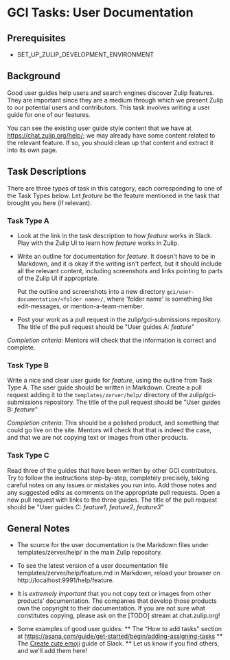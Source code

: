 # GCI Tasks: User Documentation

## Prerequisites

* SET_UP_ZULIP_DEVELOPMENT_ENVIRONMENT

## Background

Good user guides help users and search engines discover Zulip features. They
are important since they are a medium through which we present Zulip to our
potential users and contributors. This task involves writing a user
guide for one of our features.

You can see the existing user guide style content that we have at
https://chat.zulip.org/help/; we may already have some content related
to the relevant feature.  If so, you should clean up that content and
extract it into its own page.

## Task Descriptions

There are three types of task in this category, each corresponding to one of
the Task Types below. Let *feature* be the feature mentioned in the task
that brought you here (if relevant).

### Task Type A

* Look at the link in the task description to how *feature* works in
  Slack. Play with the Zulip UI to learn how *feature* works in Zulip.
* Write an outline for documentation for *feature*. It doesn't have to be
  in Markdown, and it is okay if the writing isn't perfect, but it should
  include all the relevant content, including screenshots and links pointing
  to parts of the Zulip UI if appropriate.

  Put the outline and screenshots into a new directory
  `gci/user-documentation/<folder name>/`, where 'folder name' is something
  like edit-messages, or mention-a-team-member.
* Post your work as a pull request in the zulip/gci-submissions
  repository. The title of the pull request should be "User guides A: *feature*"

*Completion criteria*: Mentors will check that the information is correct and complete.

### Task Type B

Write a nice and clear user guide for *feature*, using the outline from Task
Type A. The user guide should be written in Markdown. Create a pull request
adding it to the `templates/zerver/help/` directory of the zulip/gci-submissions
repository. The title of the pull request should be "User guides B: *feature*"

*Completion criteria*: This should be a polished product, and something that
could go live on the site. Mentors will check that that is indeed the case,
and that we are not copying text or images from other products.

### Task Type C

Read three of the guides that have been written by other GCI contributors.
Try to follow the instructions step-by-step, completely precisely, taking
careful notes on any issues or mistakes you run into.  Add those notes and
any suggested edits as comments on the appropriate pull requests. Open a new
pull request with links to the three guides.
The title of the pull request should be "User guides C: *feature1*, *feature2*, *feature3*"

## General Notes

* The source for the user documentation is the Markdown files under
templates/zerver/help/ in the main Zulip repository.

* To see the latest version of a user documentation file
templates/zerver/help/feature.md in Markdown, reload your browser on
http://localhost:9991/help/feature.

* It is *extremely important* that you not copy text or images from other
products’ documentation. The companies that develop those products own the
copyright to their documentation. If you are not sure what constitutes
copying, please ask on the [TODO] stream at chat.zulip.org!

* Some examples of good user guides:
** The “How to add tasks” section at https://asana.com/guide/get-started/begin/adding-assigning-tasks
** The [Create cute emoji](https://get.slack.help/hc/en-us/articles/206870177-Create-custom-emoji) guide of Slack.
** Let us know if you find others, and we'll add them here!
